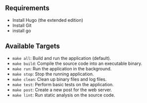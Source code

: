 ## Requirements

- Install Hugo (the extended edition)
- Install Git
- install go

## Available Targets

- `make all`: Build and run the application (default).
- `make build`: Compile the source code into an executable binary.
- `make run`: Run the application in the background.
- `make stop`: Stop the running application.
- `make clean`: Clean up binary files and log files.
- `make test`: Perform basic tests on the application.
- `make post`: Create a new post for the web server.
- `make lint`: Run static analysis on the source code.
